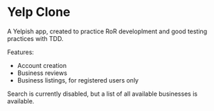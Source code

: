 # Yelp Clone

A Yelpish app, created to practice RoR developlment and good testing practices with TDD.

Features:

- Account creation
- Business reviews
- Business listings, for registered users only

Search is currently disabled, but a list of all available businesses is available.
